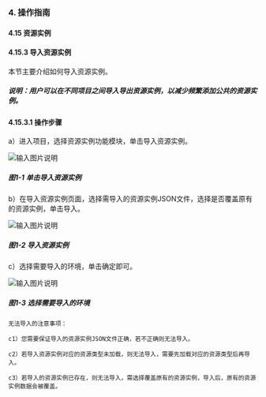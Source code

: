 ### 4. 操作指南

#### 4.15 资源实例

#### 4.15.3 导入资源实例

本节主要介绍如何导入资源实例。

##### 说明：用户可以在不同项目之间导入导出资源实例，以减少频繁添加公共的资源实例。

#### 4.15.3.1 操作步骤

a）进入项目，选择资源实例功能模块，单击导入资源实例。

![输入图片说明](../../../../images/SoFlu%EF%BC%88%E5%90%8E%E7%AB%AF%EF%BC%89%E5%BC%80%E5%8F%91%E5%B9%B3%E5%8F%B0/1.%20%E6%9C%80%E6%96%B0%E7%89%88%E6%9C%AC%20-%20%E6%9B%B4%E6%96%B0%E6%97%A5%E6%9C%9F%20-%202022.10.08/4.%20%E6%93%8D%E4%BD%9C%E6%8C%87%E5%8D%97/15.%20%E8%B5%84%E6%BA%90%E5%AE%9E%E4%BE%8B/3.%20%E5%AF%BC%E5%85%A5%E8%B5%84%E6%BA%90%E5%AE%9E%E4%BE%8B/image.png)

##### 图1-1 单击导入资源实例

b）在导入资源实例页面，选择需导入的资源实例JSON文件，选择是否覆盖原有的资源实例，单击导入。

![输入图片说明](../../../../images/SoFlu%EF%BC%88%E5%90%8E%E7%AB%AF%EF%BC%89%E5%BC%80%E5%8F%91%E5%B9%B3%E5%8F%B0/1.%20%E6%9C%80%E6%96%B0%E7%89%88%E6%9C%AC%20-%20%E6%9B%B4%E6%96%B0%E6%97%A5%E6%9C%9F%20-%202022.10.08/4.%20%E6%93%8D%E4%BD%9C%E6%8C%87%E5%8D%97/15.%20%E8%B5%84%E6%BA%90%E5%AE%9E%E4%BE%8B/3.%20%E5%AF%BC%E5%85%A5%E8%B5%84%E6%BA%90%E5%AE%9E%E4%BE%8B/1-2.png)

##### 图1-2 导入资源实例

c）选择需要导入的环境，单击确定即可。

![输入图片说明](../../../../images/SoFlu%EF%BC%88%E5%90%8E%E7%AB%AF%EF%BC%89%E5%BC%80%E5%8F%91%E5%B9%B3%E5%8F%B0/1.%20%E6%9C%80%E6%96%B0%E7%89%88%E6%9C%AC%20-%20%E6%9B%B4%E6%96%B0%E6%97%A5%E6%9C%9F%20-%202022.10.08/4.%20%E6%93%8D%E4%BD%9C%E6%8C%87%E5%8D%97/15.%20%E8%B5%84%E6%BA%90%E5%AE%9E%E4%BE%8B/3.%20%E5%AF%BC%E5%85%A5%E8%B5%84%E6%BA%90%E5%AE%9E%E4%BE%8B/1-3.png)

##### 图1-3 选择需要导入的环境

```
无法导入的注意事项：

c1）您需要保证导入的资源实例JSON文件正确，若不正确则无法导入。

c2）若导入资源实例对应的资源类型未加载，则无法导入，需要先加载对应的资源类型后再导入。

c3）若导入的资源实例已存在，则无法导入，需选择覆盖原有的资源实例，导入后，原有的资源实例数据会被覆盖。
```
